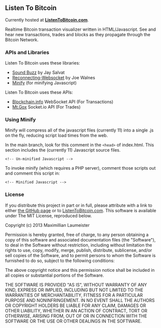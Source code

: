 ## Listen To Bitcoin ##

Currently hosted at [**ListenToBitcoin.com**](http://listentobitcoin.com/).

Realtime Bitcoin transaction visualizer written in HTML/Javascript. See and hear new transactions, trades and blocks as they propagate through the Bitcoin Network.

### APIs and Libraries ###

Listen To Bitcoin uses these libraries:

* [Sound Buzz](http://buzz.jaysalvat.com/) by Jay Salvat
* [Reconnecting-Websocket](https://github.com/joewalnes/reconnecting-websocket) by Joe Walnes
* [Minify](https://code.google.com/p/minify/) (for minifying Javascript)

Listen To Bitcoin uses these APIs:

* [Blockchain.info](http://blockchain.info/) WebSocket API (For Transactions)
* [Mt.Gox](https://mtgox.com/) Socket.io API (For Trades)

### Using Minify ###

Minify will compress all of the javascript files (currently 11) into a single .js on the fly, reducing script load times from the web.

In the main branch, look for this comment in the ```<head>``` of index.html. This section includes the (currently 11) Javascript source files.

    <!-- Un-minified Javascript -->

To invoke minify (which requires a PHP server), comment those scripts out and comment this script in:

    <!-- Minified Javascript -->

### License ###

If you distribute this project in part or in full, please attribute with a link to either [the GitHub page](https://github.com/MaxLaumeister/Listen-To-Bitcoin) or to [ListenToBitcoin.com](http://listentobitcoin.com/). This software is available under The MIT License, reproduced below.

Copyright (c) 2013 Maximillian Laumeister

Permission is hereby granted, free of charge, to any person obtaining a copy of this software and associated documentation files (the "Software"), to deal in the Software without restriction, including without limitation the rights to use, copy, modify, merge, publish, distribute, sublicense, and/or sell copies of the Software, and to permit persons to whom the Software is furnished to do so, subject to the following conditions:

The above copyright notice and this permission notice shall be included in all copies or substantial portions of the Software.

THE SOFTWARE IS PROVIDED "AS IS", WITHOUT WARRANTY OF ANY KIND, EXPRESS OR IMPLIED, INCLUDING BUT NOT LIMITED TO THE WARRANTIES OF MERCHANTABILITY, FITNESS FOR A PARTICULAR PURPOSE AND NONINFRINGEMENT. IN NO EVENT SHALL THE AUTHORS OR COPYRIGHT HOLDERS BE LIABLE FOR ANY CLAIM, DAMAGES OR OTHER LIABILITY, WHETHER IN AN ACTION OF CONTRACT, TORT OR OTHERWISE, ARISING FROM, OUT OF OR IN CONNECTION WITH THE SOFTWARE OR THE USE OR OTHER DEALINGS IN THE SOFTWARE.

